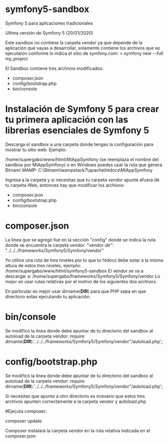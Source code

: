 # symfony5-sandbox
Symfony 5 para aplicaciones tradicionales 

Ultima versión de Symfony 5 (20/01/2020)

Este sandbox no contiene la carpeta *vendor* ya que depende de la aplicación que vayas a desarrollar, solamente contiene los archivos que se ejecutaron conforme lo indica el sitio de symfony.com: > symfony new --full my_project

El Sandbox contiene tres archivos modificados:
* composer.json
* config/bootstrap.php
* bin/console

# Instalación de Symfony 5 para crear tu primera aplicación con las librerias esenciales de Symfony 5 

Descarga el sandbox a una carpeta donde tengas la configuración para mostrar tu sitio web:
Ejemplo: 

/home/supergabo/www/html/MiAppSymfony (se reemplaza el nombre del sandbox por MiAppSymfony)
o en Windows puedes usar la ruta que genera Bitnami WAMP:
C:\Bitnami\wampstack7\apache\htdocs\MiAppSymfony

Ingresa a la carpeta y si necesitas que tu carpeta *vendor* apunte afuera de tu carpeta Web, entonces hay que modificar los archivos:
* composer.json
* config/bootstrap.php
* bin/console

# composer.json

La línea que se agregó fue en la sección "config" donde se indica la ruta donde se encuentra la carpeta *vendor*:
"vendor-dir": "../../../frameworks/Symfony5/Symfony/vendor"

Yo utilice una ruta de tres niveles por lo que tu htdocs debe estar a la misma altura de estos tres niveles, ejemplo:
/home/supergabo/www/html/symfony5-sandbox
El vendor se va a descargar a:
/home/supergabo/frameworks/Symfony5/Symfony/vendor
Lo mejor es usar rutas relativas por el motivo de los siguientes dos archivos.

En particular es mejor usar dirname(__DIR__) para que PHP sepa en que directorio estas ejecutando tu aplicación.

# bin/console

Se modificó la linea donde debe apuntar de tu directorio del sandbox al autoload de la carpeta vendor:
require dirname(__DIR__).'../../../frameworks/Symfony5/Symfony/vendor"/autoload.php';

# config/bootstrap.php

Se modificó la linea donde debe apuntar de tu directorio del sandbox al autoload de la carpeta vendor:
require dirname(__DIR__).'../../../frameworks/Symfony5/Symfony/vendor"/autoload.php';

Si necesitas que apunte a otro directorio es ncesario que estos tres archivos apunten correctamente a la carpeta vendor y autoload.php

#Ejecuta composer:

composer update

Composer instalará la carpeta *vendor* en la ruta relativa indicada en el composer.json
